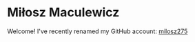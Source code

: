# Miłosz Maculewicz

Welcome! I've recently renamed my GitHub account: [milosz275](https://github.com/milosz275)
